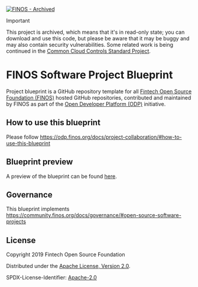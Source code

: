 [![FINOS - Archived](https://cdn.jsdelivr.net/gh/finos/contrib-toolbox@master/images/badge-archived.svg)](https://community.finos.org/docs/governance/Software-Projects/stages/archived)

> [!IMPORTANT]
> This project is archived, which means that it's in read-only state; you can download and use this code, but please be aware that it may be buggy and may also contain security vulnerabilities.
> Some related work is being continued in the [Common Cloud Controls Standard Project](https://github.com/finos/common-cloud-controls).

# FINOS Software Project Blueprint

Project blueprint is a GitHub repository template for all [Fintech Open Source Foundation (FINOS)](https://www.finos.org/) hosted GitHub repositories, contributed and maintained by FINOS as part of the [Open Developer Platform (ODP)](https://odp.finos.org) initiative.

## How to use this blueprint

Please follow https://odp.finos.org/docs/project-collaboration/#how-to-use-this-blueprint

## Blueprint preview

A preview of the blueprint can be found [here](https://amazing-joliot-c42cde.netlify.app/). 

## Governance
This blueprint implements https://community.finos.org/docs/governance/#open-source-software-projects

## License

Copyright 2019 Fintech Open Source Foundation

Distributed under the [Apache License, Version 2.0](http://www.apache.org/licenses/LICENSE-2.0).

SPDX-License-Identifier: [Apache-2.0](https://spdx.org/licenses/Apache-2.0)
